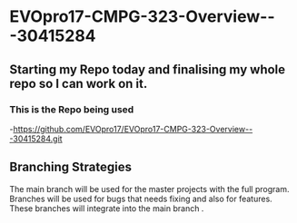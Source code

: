 # EVOpro17-CMPG-323-Overview---30415284

## Starting my Repo today and finalising my whole repo so I can work on it.


### This is the Repo being used 
  -https://github.com/EVOpro17/EVOpro17-CMPG-323-Overview---30415284.git


## Branching Strategies
  The main branch will be used for the master projects with the full program. Branches will be used for bugs that needs fixing and also for features. These branches will integrate into the main branch .
